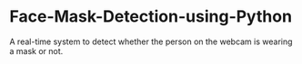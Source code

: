 # Face-Mask-Detection-using-Python
 A real-time system to detect whether the person on the webcam is wearing a mask or not.
